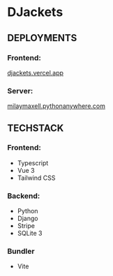 # DJackets

## DEPLOYMENTS

### Frontend:

[djackets.vercel.app](https://djackets.vercel.app)

### Server:

[milaymaxell.pythonanywhere.com](https://milaymaxell.pythonanywhere.com)

## TECHSTACK

### Frontend:
 - Typescript
 - Vue 3
 - Tailwind CSS

### Backend:
 - Python
 - Django
 - Stripe
 - SQLite 3

### Bundler
 - Vite
